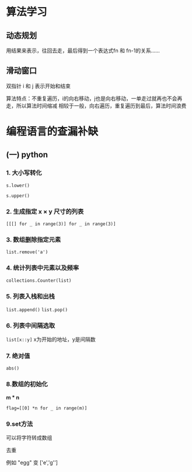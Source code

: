 # 算法学习
## 动态规划
用结果来表示，往回去走，最后得到一个表达式fn 和 fn-1的关系……
## 滑动窗口
双指针 i 和 j 表示开始和结束

算法特点：不重复遍历，i的向右移动，j也是向右移动，一单走过就再也不会再走，所以算法时间缩减
相较于一般，向右遍历，重复遍历到最后，算法时间浪费

# 编程语言的查漏补缺

## (一) python

### 1. 大小写转化
`s.lower()`

`s.upper()`
### 2. 生成指定 x × y 尺寸的列表
`
[[[] for _ in range(3)] for _ in range(3)]
`
### 3. 数组删除指定元素
`list.remove('a')`
### 4. 统计列表中元素以及频率
`collections.Counter(list)`
### 5. 列表入栈和出栈
`list.append()`
`list.pop()`
### 6. 列表中间隔选取
`list[x::y]`
x为开始的地址，y是间隔数
### 7. 绝对值
`abs()`
### 8.数组的初始化
**m * n**

`flag=[[0] *n for _ in range(m)]`
### 9.set方法
可以将字符转成数组

去重

例如 "egg" 变 ['e','g'']